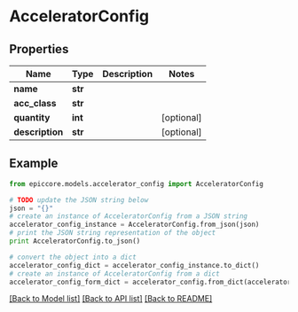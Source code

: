 # AcceleratorConfig


## Properties

Name | Type | Description | Notes
------------ | ------------- | ------------- | -------------
**name** | **str** |  | 
**acc_class** | **str** |  | 
**quantity** | **int** |  | [optional] 
**description** | **str** |  | [optional] 

## Example

```python
from epiccore.models.accelerator_config import AcceleratorConfig

# TODO update the JSON string below
json = "{}"
# create an instance of AcceleratorConfig from a JSON string
accelerator_config_instance = AcceleratorConfig.from_json(json)
# print the JSON string representation of the object
print AcceleratorConfig.to_json()

# convert the object into a dict
accelerator_config_dict = accelerator_config_instance.to_dict()
# create an instance of AcceleratorConfig from a dict
accelerator_config_form_dict = accelerator_config.from_dict(accelerator_config_dict)
```
[[Back to Model list]](../README.md#documentation-for-models) [[Back to API list]](../README.md#documentation-for-api-endpoints) [[Back to README]](../README.md)


